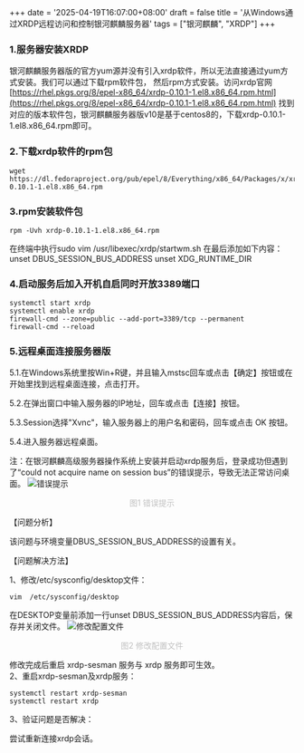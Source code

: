 +++
date = '2025-04-19T16:07:00+08:00'
draft = false
title = '从Windows通过XRDP远程访问和控制银河麒麟服务器'
tags = ["银河麒麟", "XRDP"]
+++
### 1.服务器安装XRDP
银河麒麟服务器版的官方yum源并没有引入xrdp软件，所以无法直接通过yum方式安装。我们可以通过下载rpm软件包，
然后rpm方式安装。访问xrdp官网[https://rhel.pkgs.org/8/epel-x86_64/xrdp-0.10.1-1.el8.x86_64.rpm.html](https://rhel.pkgs.org/8/epel-x86_64/xrdp-0.10.1-1.el8.x86_64.rpm.html)
找到对应的版本软件包，银河麒麟服务器版v10是基于centos8的，下载xrdp-0.10.1-1.el8.x86_64.rpm即可。

### 2.下载xrdp软件的rpm包
```shell
wget https://dl.fedoraproject.org/pub/epel/8/Everything/x86_64/Packages/x/xrdp-0.10.1-1.el8.x86_64.rpm
```

### 3.rpm安装软件包
```shell
rpm -Uvh xrdp-0.10.1-1.el8.x86_64.rpm
```
在终端中执行sudo vim /usr/libexec/xrdp/startwm.sh
在最后添加如下内容：
unset DBUS_SESSION_BUS_ADDRESS
unset XDG_RUNTIME_DIR

### 4.启动服务后加入开机自启同时开放3389端口
```shell
systemctl start xrdp
systemctl enable xrdp
firewall-cmd --zone=public --add-port=3389/tcp --permanent
firewall-cmd --reload
```

### 5.远程桌面连接服务器版
5.1.在Windows系统里按Win+R键，并且输入mstsc回车或点击【确定】按钮或在开始里找到远程桌面连接，点击打开。  

5.2.在弹出窗口中输入服务器的IP地址，回车或点击【连接】按钮。  

5.3.Session选择"Xvnc"，输入服务器上的用户名和密码，回车或点击 OK 按钮。  

5.4.进入服务器远程桌面。  

注：在银河麒麟高级服务器操作系统上安装并启动xrdp服务后，登录成功但遇到了“could not acquire name on session bus”的错误提示，导致无法正常访问桌面。
![错误提示](../images/从Windows通过XRDP远程访问和控制银河麒麟服务器/1.png "错误提示")
<div style="font-size:14px;color:#C0C0C0; text-align: center;">图1 错误提示</div>

【问题分析】  

该问题与环境变量DBUS_SESSION_BUS_ADDRESS的设置有关。
  

【问题解决方法】  

1、修改/etc/sysconfig/desktop文件：  
```shell
vim  /etc/sysconfig/desktop
```
在DESKTOP变量前添加一行unset DBUS_SESSION_BUS_ADDRESS内容后，保存并关闭文件。
![修改配置文件](../images/从Windows通过XRDP远程访问和控制银河麒麟服务器/2.png "修改配置文件")
<div style="font-size:14px;color:#C0C0C0; text-align: center;">图2 修改配置文件</div>  

修改完成后重启 xrdp-sesman 服务与 xrdp 服务即可生效。  
2、重启xrdp-sesman及xrdp服务：
```shell
systemctl restart xrdp-sesman
systemctl restart xrdp
```

3、验证问题是否解决：  

尝试重新连接xrdp会话。  

